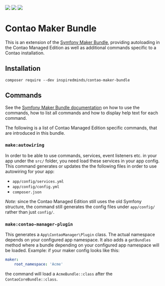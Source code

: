 [![](https://img.shields.io/maintenance/yes/2019.svg)](https://github.com/inspiredminds/contao-maker-bundle)
[![](https://img.shields.io/packagist/v/inspiredminds/contao-maker-bundle.svg)](https://packagist.org/packages/inspiredminds/contao-maker-bundle)
[![](https://img.shields.io/packagist/dt/inspiredminds/contao-maker-bundle.svg)](https://packagist.org/packages/inspiredminds/contao-maker-bundle)

Contao Maker Bundle
=====================

This is an extension of the [Symfony Maker Bundle](https://symfony.com/doc/current/bundles/SymfonyMakerBundle/index.html), providing autoloading in the Contao Managed Edition as well as additional commands specific to a Contao installation.

## Installation

```
composer require --dev inspiredminds/contao-maker-bundle
```

## Commands

See the [Symfony Maker Bundle documentation](https://symfony.com/doc/current/bundles/SymfonyMakerBundle/index.html#usage) on how to use the commands, how to list all commands and how to display help text for each command.

The following is a list of Contao Managed Edition specific commands, that are introduced in this bundle.

### `make:autowiring`

In order to be able to use commands, services, event listeners etc. in your app under the `src/` folder, you need load these services in your app config. This command generates or updates the the following files in order to use autowiring for your app:

* `app/config/services.yml`
* `app/config/config.yml`
* `composer.json`

_Note:_ since the Contao Managed Edition still uses the old Symfony structure, the command still generates the config files under `app/config/` rather than just `config/`.

### `make:contao-manager-plugin`

This generates a `App\ContaoManager\Plugin` class. The actual namespace depends on your configured app namespace. It also adds a `getBundles` method where a bundle depending on your configured app namespace will be loaded. Example: if your maker config looks like this:

```yml
maker:
    root_namespace: 'Acme'
```

the command will load a `AcmeBundle::class` after the `ContaoCoreBundle::class`.
